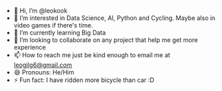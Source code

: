 - 👋 Hi, I’m @leokook
- 👀 I’m interested in Data Science, AI, Python and Cycling. Maybe also in video games if there's time. 
- 🌱 I’m currently learning Big Data
- 💞️ I’m looking to collaborate on any project that help me get more experience
- 📫 How to reach me just be kind enough to email me at leogilg6@gmail.com
- 😄 Pronouns: He/Him
- ⚡ Fun fact: I have ridden more bicycle than car :D 

<!---
leokook/leokook is a ✨ special ✨ repository because its `README.md` (this file) appears on your GitHub profile.
You can click the Preview link to take a look at your changes.
--->
